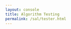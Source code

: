 ```yaml
---
layout: console
title: Algorithm Testing
permalink: /sal/tester.html
---
```


<div id="console" style="top:0px; left:0px; height:100%; width:100%;"></div> 


<script src="//ajax.googleapis.com/ajax/libs/jquery/1.4.3/jquery.min.js" type="text/javascript"></script>
<script src="algotest.js" type="text/javascript"></script>
<script src="/res/jq-console/jqconsole.min.js" type="text/javascript"></script>
<script type="text/javascript">
function expr_terminate(input) {
	var paren_stack = new Array();
	for (var i = 0; i < input.length; ++i) {
		if (input.charAt(i) === '(') paren_stack.push('(');
		if (input.charAt(i) === ')' && paren_stack.length) paren_stack.pop();
	}
	if (paren_stack.length) return paren_stack.length;
	return false;
}


$(window).load(function () {
	var jqconsole = $("#console").jqconsole('SAL algorithm testing, generate random numbers first \n', '>> ');

	var startPrompt = function() {
		// start prompt with history enabled
		jqconsole.Prompt(true, 
		function(input) {
			jqconsole.Write(Module.algo_str(input+' '), 'jqconsole-output');
			// restart prompt
			startPrompt();
		}, 
		function(input) {
			return false;
			// check if expression's terminated
		});
		Module.print = Module.printErr = function(a) {
			console.log(a);
			jqconsole.Write(a + '\n');
		};
	};
	startPrompt();
});

</script>
